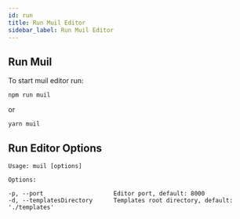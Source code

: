 ```yaml
---
id: run
title: Run Muil Editor
sidebar_label: Run Muil Editor
---
```


## Run Muil

To start muil editor run:

```
npm run muil
```

or

```
yarn muil
```

## Run Editor Options

```
Usage: muil [options]

Options:

-p, --port                    Editor port, default: 8000
-d, --templatesDirectory      Templates root directory, default: './templates'
```
